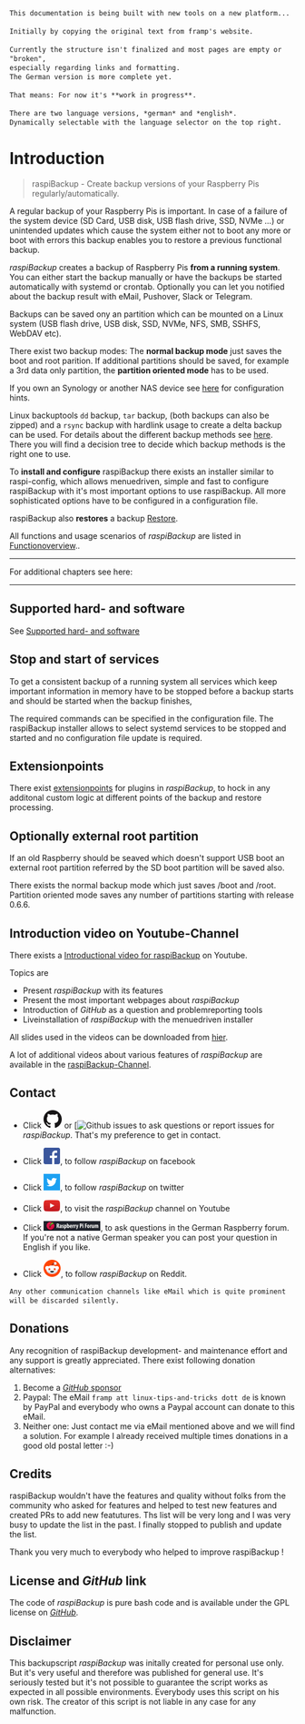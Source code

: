 
``` admonish info title="Work in progress"
This documentation is being built with new tools on a new platform...

Initially by copying the original text from framp's website.

Currently the structure isn't finalized and most pages are empty or "broken",
especially regarding links and formatting.
The German version is more complete yet.

That means: For now it's **work in progress**.

There are two language versions, *german* and *english*.
Dynamically selectable with the language selector on the top right.
```

# Introduction

> raspiBackup - Create backup versions of your Raspberry Pis regularly/automatically.

A regular backup of your Raspberry Pis is important. In case of a failure of the system device
(SD Card, USB disk, USB flash drive, SSD, NVMe ...) or unintended updates which cause the system either
not to boot any more or boot with errors this backup enables you to restore a previous functional backup.

*raspiBackup* creates a backup of Raspberry Pis **from a running system**.
You can either start the backup manually or have the backups be started automatically with systemd or crontab.
Optionally you can let you notified about the backup result with eMail, Pushover, Slack or Telegram.

Backups can be saved ony an partition which can be mounted on a Linux system
(USB flash drive, USB disk, SSD, NVMe, NFS, SMB, SSHFS, WebDAV etc).

There exist two backup modes: The **normal backup mode** just saves the boot and root parition. If additional partitions should be saved, for example a 3rd data only partition, the **partition oriented mode** has to be used.

If you own an Synology or another NAS device see [here](backup-targets.md) for configuration hints.

Linux backuptools `dd` backup, `tar` backup, (both backups can also be zipped) and a `rsync` backup
with hardlink usage to create a delta backup can be used.
For details about the different backup methods see [here](backup-types.md).
There you will find a decision tree to decide which backup methods is the right one to use.

To **install and configure** raspiBackup there exists an installer similar to raspi-config, which allows menuedriven, simple and fast to configure raspiBackup with it's most important options to use raspiBackup.
All more sophisticated options have to be configured in a configuration file.

raspiBackup also **restores** a backup [Restore](restore.md).

All functions and usage scenarios of *raspiBackup* are listed in
[Functionoverview](function-overview.md)..

---

For additional chapters see here:

<!-- toc -->

---

## Supported hard- and software

See [Supported hard- and software](supported-hardware-and-software.md)

## Stop and start of services

To get a consistent backup of a running system all services which keep important information in memory have to be stopped before a backup starts and should be started when the backup finishes,

The required commands can be specified in the configuration file. The raspiBackup installer allows to select systemd services to be stopped and started and no configuration file update is required.

## Extensionpoints

There exist [extensionpoints](hooks-for-own-scripts.md) for plugins in *raspiBackup*, to hock in any additonal custom logic at different points of the backup and restore processing.

## Optionally external root partition

If an old Raspberry should be seaved which doesn't support USB boot an external root partition referred by
the SD boot partition will be saved also.

There exists the normal backup mode which just saves
/boot and /root. Partition oriented mode saves any number of partitions starting with release 0.6.6.

## Introduction video on Youtube-Channel

There exists a [Introductional video for raspiBackup](https://youtu.be/PuK_FNK674s) on Youtube.

Topics are

  * Present *raspiBackup* with its features
  * Present the most important webpages about *raspiBackup*
  * Introduction of *GitHub* as a question and problemreporting tools
  * Liveinstallation of *raspiBackup* with the menuedriven installer

All slides used in the videos can be downloaded from [hier](https://www.linux-tips-and-tricks.de/de/downloads/raspibackup-de-pdf/download).

A lot of additional videos about various features of *raspiBackup* are available in the [raspiBackup-Channel](https://www.youtube.com/@raspiBackup).

<a name="kontakt"></a>
## Contact

* Click [![Github questions](images/icons/GitHub-Mark-32px.png)](https://github.com/framps/raspiBackup/discussions)
or [![Github issues](https://github.com/framps/raspiBackup/issues)
   to ask questions or report issues for *raspiBackup*.
   That's my preference to get in contact.

* Click [![Facebook](images/icons/FB-f-Logo__blue_29.png)](https://www.facebook.com/raspiBackup/),
  to follow *raspiBackup* on facebook

* Click [![Twitter](images/icons/Twitter-f-Logo__blue_29.png)](https://www.twitter.com/linuxframp),
  to follow *raspiBackup* on twitter

* Click [![Youtube](images/icons/Youtube.png)](https://www.youtube.com/channel/UCnFHtfMXVpWy6mzMazqyINg),
  to visit the *raspiBackup* channel on Youtube

* Click [![RaspberryForum](images/icons/RaspberryForumSmall.png)](https://forum-raspberrypi.de/forum/board/153-backup/),
  to ask questions in the German Raspberry forum. If you're not a native German speaker you can post your question in English if you like.

* Click [![Reddit](images/icons/reddit-icon.png)](https://www.reddit.com/r/raspiBackup/),
  to follow *raspiBackup* on Reddit.

``` admonish info title="Hinweis"
Any other communication channels like eMail which is quite prominent will be discarded silently.
```

## Donations

Any recognition of raspiBackup development- and maintenance effort and any support is greatly appreciated. There exist following donation alternatives:

1) Become a [*GitHub* sponsor](https://github.com/sponsors/framps)
2) Paypal: The eMail `framp att linux-tips-and-tricks dott de` is known by PayPal and everybody who owns a Paypal account can donate to this eMail.
3) Neither one: Just contact me via eMail mentioned above and we will find a solution. For example I already received multiple times donations in a good old postal letter :-)

## Credits

raspiBackup wouldn't have the features and quality without folks from the community who asked for features and helped to test new features
and created PRs to add new featutures. Ths list will be very long and I was very busy to update the list in the past. I finally stopped to publish and update the list.

Thank you very much to everybody who helped to improve raspiBackup !

## License and *GitHub* link

The code of *raspiBackup* is pure bash code and is available under the GPL license on [*GitHub*](https://github.com/framps/raspiBackup).

## Disclaimer

This backupscript *raspiBackup* was initally created for personal use only.
But it's very useful and therefore was published for general use.
It's seriously tested but it's not possible to guarantee the script works as expected in all possible environments.
Everybody uses this script on his own risk. The creator of this script is not liable in any case for any malfunction.

[.de]: ../../de/src/introduction.md
[.source]: https://www.linux-tips-and-tricks.de/en/backup
[.source]: https://www.linux-tips-and-tricks.de/de/raspibackup
[.source]: https://linux-tips-and-tricks.de/de/trinkgeld
[.status]: rst
